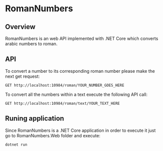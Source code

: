 # RomanNumbers

## Overview
RomanNumbers is an web API implemented with .NET Core which converts arabic numbers to roman. 

## API
To convert a number to its corresponding roman number please make the next get request:

```
GET http://localhost:10984/roman/YOUR_NUMBER_GOES_HERE
```

To convert all the numbers within a text execute the following API call:

```
GET http://localhost:10984/roman/text/YOUR_TEXT_HERE
```
## Runing application
Since RomanNumbers is a .NET Core application in order to execute it just go to RomanNumbers.Web folder and execute:

```
dotnet run
```

